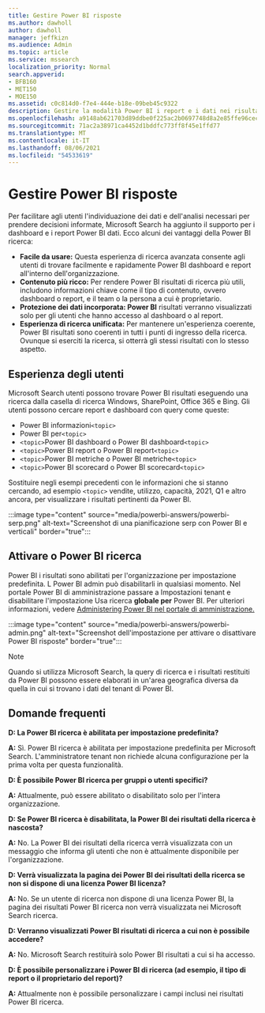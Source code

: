 ```yaml
---
title: Gestire Power BI risposte
ms.author: dawholl
author: dawholl
manager: jeffkizn
ms.audience: Admin
ms.topic: article
ms.service: mssearch
localization_priority: Normal
search.appverid:
- BFB160
- MET150
- MOE150
ms.assetid: c0c814d0-f7e4-444e-b18e-09beb45c9322
description: Gestire la modalità Power BI i report e i dati nei risultati di ricerca
ms.openlocfilehash: a9148ab621703d89ddbe0f225ac2b0697748d8a2e85ffe96cec1763e04deeda9
ms.sourcegitcommit: 71ac2a38971ca4452d1bddfc773ff8f45e1ffd77
ms.translationtype: MT
ms.contentlocale: it-IT
ms.lasthandoff: 08/06/2021
ms.locfileid: "54533619"
---
```

# <a name="manage-power-bi-answers"></a>Gestire Power BI risposte

Per facilitare agli utenti l'individuazione dei dati e dell'analisi necessari per prendere decisioni informate, Microsoft Search ha aggiunto il supporto per i dashboard e i report Power BI dati. Ecco alcuni dei vantaggi della Power BI ricerca:

* **Facile da usare:** Questa esperienza di ricerca avanzata consente agli utenti di trovare facilmente e rapidamente Power BI dashboard e report all'interno dell'organizzazione.
* **Contenuto più ricco:** Per rendere Power BI risultati di ricerca più utili, includono informazioni chiave come il tipo di contenuto, ovvero dashboard o report, e il team o la persona a cui è proprietario.
* **Protezione dei dati incorporata: Power BI** risultati verranno visualizzati solo per gli utenti che hanno accesso al dashboard o al report.
* **Esperienza di ricerca unificata:** Per mantenere un'esperienza coerente, Power BI risultati sono coerenti in tutti i punti di ingresso della ricerca. Ovunque si eserciti la ricerca, si otterrà gli stessi risultati con lo stesso aspetto.

## <a name="what-users-experience"></a>Esperienza degli utenti

Microsoft Search utenti possono trovare Power BI risultati eseguendo una ricerca dalla casella di ricerca Windows, SharePoint, Office 365 e Bing. Gli utenti possono cercare report e dashboard con query come queste:

* Power BI informazioni`<topic>`
* Power BI per`<topic>`
* `<topic>`Power BI dashboard o Power BI dashboard`<topic>`
* `<topic>`Power BI report o Power BI report`<topic>`
* `<topic>`Power BI metriche o Power BI metriche`<topic>`
* `<topic>`Power BI scorecard o Power BI scorecard`<topic>`

Sostituire negli esempi precedenti con le informazioni che si stanno cercando, ad esempio `<topic>` vendite, utilizzo, capacità, 2021, Q1 e altro ancora, per visualizzare i risultati pertinenti da Power BI.

:::image type="content" source="media/powerbi-answers/powerbi-serp.png" alt-text="Screenshot di una pianificazione serp con Power BI e verticali" border="true":::

## <a name="turn-power-bi-search-on-or-off"></a>Attivare o Power BI ricerca

Power BI i risultati sono abilitati per l'organizzazione per impostazione predefinita. L Power BI admin può disabilitarli in qualsiasi momento. Nel portale Power BI di amministrazione passare a Impostazioni tenant e disabilitare l'impostazione Usa ricerca **globale per** Power BI. Per ulteriori informazioni, vedere [Administering Power BI nel portale di amministrazione.](/power-bi/admin/service-admin-portal#use-global-search-for-power-bi-preview)

:::image type="content" source="media/powerbi-answers/powerbi-admin.png" alt-text="Screenshot dell'impostazione per attivare o disattivare Power BI risposte" border="true":::

> [!NOTE]
> Quando si utilizza Microsoft Search, la query di ricerca e i risultati restituiti da Power BI possono essere elaborati in un'area geografica diversa da quella in cui si trovano i dati del tenant di Power BI.

## <a name="frequently-asked-questions"></a>Domande frequenti

**D: La Power BI ricerca è abilitata per impostazione predefinita?**

**A:** Sì. Power BI ricerca è abilitata per impostazione predefinita per Microsoft Search. L'amministratore tenant non richiede alcuna configurazione per la prima volta per questa funzionalità.

**D: È possibile Power BI ricerca per gruppi o utenti specifici?**

**A:** Attualmente, può essere abilitato o disabilitato solo per l'intera organizzazione.

**D: Se Power BI ricerca è disabilitata, la Power BI dei risultati della ricerca è nascosta?**

**A:** No. La Power BI dei risultati della ricerca verrà visualizzata con un messaggio che informa gli utenti che non è attualmente disponibile per l'organizzazione.

**D: Verrà visualizzata la pagina dei Power BI dei risultati della ricerca se non si dispone di una licenza Power BI licenza?**

**A:** No. Se un utente di ricerca non dispone di una licenza Power BI, la pagina dei risultati Power BI ricerca non verrà visualizzata nei Microsoft Search ricerca.

**D: Verranno visualizzati Power BI risultati di ricerca a cui non è possibile accedere?**

**A:** No. Microsoft Search restituirà solo Power BI risultati a cui si ha accesso.

**D: È possibile personalizzare i Power BI di ricerca (ad esempio, il tipo di report o il proprietario del report)?**

**A:** Attualmente non è possibile personalizzare i campi inclusi nei risultati Power BI ricerca.